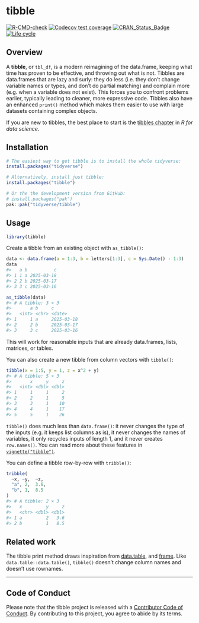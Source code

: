 
<!-- README.md is generated from README.Rmd. Please edit that file -->

# tibble <img src="man/figures/logo.png" align="right" alt="" />

<!-- badges: start -->

[![R-CMD-check](https://github.com/tidyverse/tibble/workflows/rcc/badge.svg)](https://github.com/tidyverse/tibble/actions)
[![Codecov test
coverage](https://codecov.io/gh/tidyverse/tibble/branch/main/graph/badge.svg)](https://app.codecov.io/gh/tidyverse/tibble?branch=main)
[![CRAN_Status_Badge](https://www.r-pkg.org/badges/version/tibble)](https://cran.r-project.org/package=tibble)
[![Life
cycle](https://img.shields.io/badge/lifecycle-stable-brightgreen.svg)](https://lifecycle.r-lib.org/articles/stages.html)
<!-- badges: end -->

## Overview

A **tibble**, or `tbl_df`, is a modern reimagining of the data.frame,
keeping what time has proven to be effective, and throwing out what is
not. Tibbles are data.frames that are lazy and surly: they do less
(i.e. they don’t change variable names or types, and don’t do partial
matching) and complain more (e.g. when a variable does not exist). This
forces you to confront problems earlier, typically leading to cleaner,
more expressive code. Tibbles also have an enhanced `print()` method
which makes them easier to use with large datasets containing complex
objects.

If you are new to tibbles, the best place to start is the [tibbles
chapter](https://r4ds.had.co.nz/tibbles.html) in *R for data science*.

## Installation

``` r
# The easiest way to get tibble is to install the whole tidyverse:
install.packages("tidyverse")

# Alternatively, install just tibble:
install.packages("tibble")

# Or the the development version from GitHub:
# install.packages("pak")
pak::pak("tidyverse/tibble")
```

## Usage

``` r
library(tibble)
```

Create a tibble from an existing object with `as_tibble()`:

``` r
data <- data.frame(a = 1:3, b = letters[1:3], c = Sys.Date() - 1:3)
data
#>   a b          c
#> 1 1 a 2025-03-18
#> 2 2 b 2025-03-17
#> 3 3 c 2025-03-16

as_tibble(data)
#> # A tibble: 3 × 3
#>       a b     c         
#>   <int> <chr> <date>    
#> 1     1 a     2025-03-18
#> 2     2 b     2025-03-17
#> 3     3 c     2025-03-16
```

This will work for reasonable inputs that are already data.frames,
lists, matrices, or tables.

You can also create a new tibble from column vectors with `tibble()`:

``` r
tibble(x = 1:5, y = 1, z = x^2 + y)
#> # A tibble: 5 × 3
#>       x     y     z
#>   <int> <dbl> <dbl>
#> 1     1     1     2
#> 2     2     1     5
#> 3     3     1    10
#> 4     4     1    17
#> 5     5     1    26
```

`tibble()` does much less than `data.frame()`: it never changes the type
of the inputs (e.g. it keeps list columns as is), it never changes the
names of variables, it only recycles inputs of length 1, and it never
creates `row.names()`. You can read more about these features in
[`vignette("tibble")`](https://tibble.tidyverse.org/articles/tibble.html).

You can define a tibble row-by-row with `tribble()`:

``` r
tribble(
  ~x, ~y,  ~z,
  "a", 2,  3.6,
  "b", 1,  8.5
)
#> # A tibble: 2 × 3
#>   x         y     z
#>   <chr> <dbl> <dbl>
#> 1 a         2   3.6
#> 2 b         1   8.5
```

## Related work

The tibble print method draws inspiration from
[data.table](https://rdatatable.gitlab.io/data.table), and
[frame](https://github.com/patperry/r-frame). Like
`data.table::data.table()`, `tibble()` doesn’t change column names and
doesn’t use rownames.

------------------------------------------------------------------------

## Code of Conduct

Please note that the tibble project is released with a [Contributor Code
of Conduct](https://tibble.tidyverse.org/CODE_OF_CONDUCT.html). By
contributing to this project, you agree to abide by its terms.
